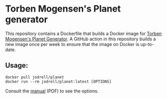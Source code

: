 #  Torben Mogensen's Planet generator

This repository contains a Dockerfile that builds a Docker image for
[Torben Mogensen's Planet
Generator](http://hjemmesider.diku.dk/~torbenm/Planet/). A GitHub action in this
repository builds a new image once per week to ensure that the image on Docker
is up-to-date.

## Usage:

```
docker pull jodrell/planet
docker run --rm jodrell/planet:latest [OPTIONS]
```

Consult the [manual](http://hjemmesider.diku.dk/~torbenm/Planet/Manual.pdf)
(PDF) to see the options.
